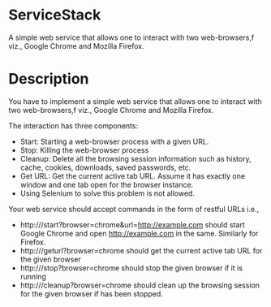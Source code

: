 # ServiceStack
A simple web service that allows one to interact with two web-browsers,f viz., Google Chrome and Mozilla Firefox.

# Description
You have to implement a simple web service that allows one to interact with two web-browsers,f viz., Google Chrome and Mozilla Firefox.

The interaction has three components:

- Start: Starting a web-browser process with a given URL.
- Stop: Killing the web-browser process
- Cleanup: Delete all the browsing session information such as history, cache, cookies, downloads, saved passwords, etc.
- Get URL: Get the current active tab URL. Assume it has exactly one window and one tab open for the browser instance. 
- Using Selenium to solve this problem is not allowed.

Your web service should accept commands in the form of restful URLs i.e.,

- http://<server>/start?browser=chrome&url=http://example.com should start Google Chrome and open http://example.com in the same. Similarly for Firefox.
- http://<server>/geturl?browser=chrome should get the current active tab URL for the given browser
- http://<server>/stop?browser=chrome should stop the given browser if it is running
- http://<server>/cleanup?browser=chrome should clean up the browsing session for the given browser if has been stopped.

